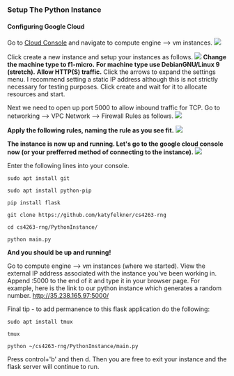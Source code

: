 ### Setup The Python Instance
####  Configuring Google Cloud
Go to [Cloud Console](https://console.cloude.google.com/ "Cloud Console") and navigate to compute engine --> vm instances.
![](https://i.imgur.com/KRwU2aN.png)

Click create a new instance and setup your instances as follows.
![](https://i.imgur.com/i10iusc.png)
**Change the machine type to f1-micro.**
**For machine type use DebianGNU/Linux 9 (stretch).**
**Allow HTTP(S) traffic.**
Click the arrows to expand the settings menu.
I recommend setting a static IP address although this is not strictly necessary for testing purposes.
Click create and wait for it to allocate resources and start.



Next we need to open up port 5000 to allow inbound traffic for TCP. 
Go to networking --> VPC Network --> Firewall Rules as follows.
![](https://i.imgur.com/DZ1mEjJ.png)



**Apply the following rules, naming the rule as you see fit.**
![](https://i.imgur.com/n1Ttlee.png)

**The instance is now up and running. Let's go to the google cloud console now (or your prefferred method of connecting to the instance).**
![](https://i.imgur.com/n10jc43.png)

Enter the following lines into your console.

`sudo apt install git`

`sudo apt install python-pip`

`pip install flask`

`git clone https://github.com/katyfelkner/cs4263-rng`

`cd cs4263-rng/PythonInstance/`

`python main.py`

**And you should be up and running!**

Go to compute engine --> vm instances (where we started).
View the external IP address associated with the instance you've been working in.
Append :5000 to the end of it and type it in your browser page. 
For example, here is the link to our python instance which generates a random number.
http://35.238.165.97:5000/

Final tip - to add permanence to this flask application do the following:

`sudo apt install tmux`

`tmux`

`python ~/cs4263-rng/PythonInstance/main.py`

Press control+'b' and then d. Then you are free to exit your instance and the flask server will continue to run.
